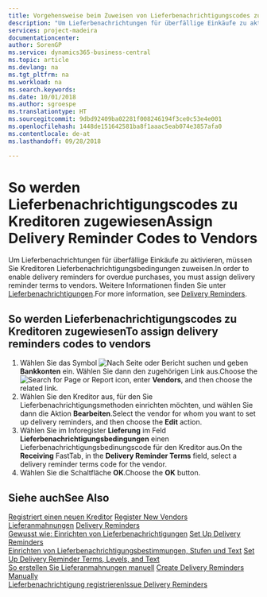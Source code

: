 ```yaml
---
title: Vorgehensweise beim Zuweisen von Lieferbenachrichtigungscodes zu Kreditoren
description: "Um Lieferbenachrichtungen für überfällige Einkäufe zu aktivieren, müssen Sie Kreditoren Lieferbenachrichtigungsbedingungen zuweisen."
services: project-madeira
documentationcenter: 
author: SorenGP
ms.service: dynamics365-business-central
ms.topic: article
ms.devlang: na
ms.tgt_pltfrm: na
ms.workload: na
ms.search.keywords: 
ms.date: 10/01/2018
ms.author: sgroespe
ms.translationtype: HT
ms.sourcegitcommit: 9dbd92409ba02281f008246194f3ce0c53e4e001
ms.openlocfilehash: 1448de151642581ba8f1aaac5eab074e3857afa0
ms.contentlocale: de-at
ms.lasthandoff: 09/28/2018

---
```

# <a name="assign-delivery-reminder-codes-to-vendors"></a><span data-ttu-id="a312c-103">So werden Lieferbenachrichtigungscodes zu Kreditoren zugewiesen</span><span class="sxs-lookup"><span data-stu-id="a312c-103">Assign Delivery Reminder Codes to Vendors</span></span>
<span data-ttu-id="a312c-104">Um Lieferbenachrichtungen für überfällige Einkäufe zu aktivieren, müssen Sie Kreditoren Lieferbenachrichtigungsbedingungen zuweisen.</span><span class="sxs-lookup"><span data-stu-id="a312c-104">In order to enable delivery reminders for overdue purchases, you must assign delivery reminder terms to vendors.</span></span> <span data-ttu-id="a312c-105">Weitere Informationen finden Sie unter [Lieferbenachrichtigungen](delivery-reminders.md).</span><span class="sxs-lookup"><span data-stu-id="a312c-105">For more information, see [Delivery Reminders](delivery-reminders.md).</span></span>  

## <a name="to-assign-delivery-reminders-codes-to-vendors"></a><span data-ttu-id="a312c-106">So werden Lieferbenachrichtigungscodes zu Kreditoren zugewiesen</span><span class="sxs-lookup"><span data-stu-id="a312c-106">To assign delivery reminders codes to vendors</span></span>  

1.  <span data-ttu-id="a312c-107">Wählen Sie das Symbol ![Nach Seite oder Bericht suchen](../../media/ui-search/search_small.png "Nach Seite oder Bericht suchen") und geben **Bankkonten** ein. Wählen Sie dann den zugehörigen Link aus.</span><span class="sxs-lookup"><span data-stu-id="a312c-107">Choose the ![Search for Page or Report](../../media/ui-search/search_small.png "Search for Page or Report icon") icon, enter **Vendors**, and then choose the related link.</span></span>  
2.  <span data-ttu-id="a312c-108">Wählen Sie den Kreditor aus, für den Sie Lieferbenachrichtigungsmethoden einrichten möchten, und wählen Sie dann die Aktion **Bearbeiten**.</span><span class="sxs-lookup"><span data-stu-id="a312c-108">Select the vendor for whom you want to set up delivery reminders, and then choose the **Edit** action.</span></span>  
3.  <span data-ttu-id="a312c-109">Wählen Sie im Inforegister **Lieferung** im Feld **Lieferbenachrichtigungsbedingungen** einen Lieferbenachrichtigungsbedinungscode für den Kreditor aus.</span><span class="sxs-lookup"><span data-stu-id="a312c-109">On the **Receiving** FastTab, in the **Delivery Reminder Terms** field, select a delivery reminder terms code for the vendor.</span></span>  
4.  <span data-ttu-id="a312c-110">Wählen Sie die Schaltfläche **OK**.</span><span class="sxs-lookup"><span data-stu-id="a312c-110">Choose the **OK** button.</span></span>  

## <a name="see-also"></a><span data-ttu-id="a312c-111">Siehe auch</span><span class="sxs-lookup"><span data-stu-id="a312c-111">See Also</span></span>  
 <span data-ttu-id="a312c-112">[Registriert einen neuen Kreditor](../../purchasing-how-register-new-vendors.md) </span><span class="sxs-lookup"><span data-stu-id="a312c-112">[Register New Vendors](../../purchasing-how-register-new-vendors.md) </span></span>  
 <span data-ttu-id="a312c-113">[Lieferanmahnungen](delivery-reminders.md) </span><span class="sxs-lookup"><span data-stu-id="a312c-113">[Delivery Reminders](delivery-reminders.md) </span></span>  
 <span data-ttu-id="a312c-114">[Gewusst wie: Einrichten von Lieferbenachrichtigungen](how-to-set-up-delivery-reminders.md) </span><span class="sxs-lookup"><span data-stu-id="a312c-114">[Set Up Delivery Reminders](how-to-set-up-delivery-reminders.md) </span></span>  
 <span data-ttu-id="a312c-115">[Einrichten von Lieferbenachrichtigungsbestimmungen, Stufen und Text](how-to-set-up-delivery-reminder-terms-levels-and-text.md) </span><span class="sxs-lookup"><span data-stu-id="a312c-115">[Set Up Delivery Reminder Terms, Levels, and Text](how-to-set-up-delivery-reminder-terms-levels-and-text.md) </span></span>  
 <span data-ttu-id="a312c-116">[So erstellen Sie Lieferanmahnungen manuell](how-to-create-delivery-reminders-manually.md) </span><span class="sxs-lookup"><span data-stu-id="a312c-116">[Create Delivery Reminders Manually](how-to-create-delivery-reminders-manually.md) </span></span>  
 [<span data-ttu-id="a312c-117">Lieferbenachrichtigung registrieren</span><span class="sxs-lookup"><span data-stu-id="a312c-117">Issue Delivery Reminders</span></span>](how-to-issue-delivery-reminders.md)

